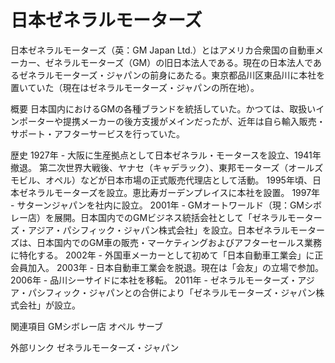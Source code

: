 # 日本ゼネラルモーターズ

日本ゼネラルモーターズ（英：GM Japan Ltd.）とはアメリカ合衆国の自動車メーカー、ゼネラルモーターズ（GM）の旧日本法人である。現在の日本法人であるゼネラルモーターズ・ジャパンの前身にあたる。東京都品川区東品川に本社を置いていた（現在はゼネラルモーターズ・ジャパンの所在地）。

概要
日本国内におけるGMの各種ブランドを統括していた。かつては、取扱いインポーターや提携メーカーの後方支援がメインだったが、近年は自ら輸入販売・サポート・アフターサービスを行っていた。

歴史
1927年 - 大阪に生産拠点として日本ゼネラル・モータースを設立、1941年撤退。
第二次世界大戦後、ヤナセ（キャデラック）、東邦モーターズ（オールズモビル、オペル）などが日本市場の正式販売代理店として活動。
1995年頃、日本ゼネラルモーターズを設立。恵比寿ガーデンプレイスに本社を設置。
1997年 - サターンジャパンを社内に設立。
2001年 - GMオートワールド（現：GMシボレー店）を展開。日本国内でのGMビジネス統括会社として「ゼネラルモーターズ・アジア・パシフィック・ジャパン株式会社」を設立。日本ゼネラルモーターズは、日本国内でのGM車の販売・マーケティングおよびアフターセールス業務に特化する。
2002年 - 外国車メーカーとして初めて「日本自動車工業会」に正会員加入。
2003年 - 日本自動車工業会を脱退。現在は「会友」の立場で参加。
2006年 - 品川シーサイドに本社を移転。
2011年 - ゼネラルモーターズ・アジア・パシフィック・ジャパンとの合併により「ゼネラルモーターズ・ジャパン株式会社」が設立。

関連項目
GMシボレー店
オペル
サーブ

外部リンク
ゼネラルモーターズ・ジャパン